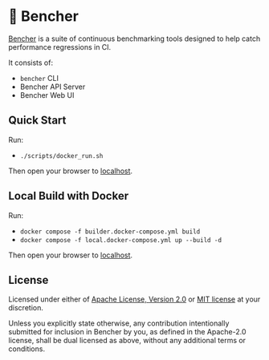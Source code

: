 # 🐰 Bencher

[Bencher](https://bencher.dev) is a suite of continuous benchmarking tools designed to help catch performance regressions in CI.

It consists of:

- `bencher` CLI
- Bencher API Server
- Bencher Web UI

## Quick Start

Run:

- `./scripts/docker_run.sh`

Then open your browser to [localhost](http://localhost).

## Local Build with Docker

Run:

- `docker compose -f builder.docker-compose.yml build`
- `docker compose -f local.docker-compose.yml up --build -d`

Then open your browser to [localhost](http://localhost).

## License

Licensed under either of <a href="LICENSE-APACHE">Apache License, Version 2.0</a>
or <a href="LICENSE-MIT">MIT license</a> at your discretion.

Unless you explicitly state otherwise, any contribution intentionally submitted
for inclusion in Bencher by you, as defined in the Apache-2.0 license, shall be
dual licensed as above, without any additional terms or conditions.